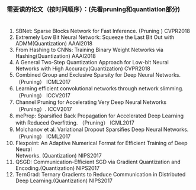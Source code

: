 ### 需要读的论文（按时间顺序）：(先看pruning和quantiation部分) <h1>
1. SBNet: Sparse Blocks Network for Fast Inference. (Pruning )  CVPR2018  
2. Extremely Low Bit Neural Network: Squeeze the Last Bit Out with ADMM(Quantization)  AAAI2018  
3. From Hashing to CNNs: Training Binary Weight Networks via Hashing(Quantization) AAAI2018  
4. A General Two-Step Quantization Approach for Low-bit Neural Networks with High Accuracy(Quantization)  CVPR2018  
5. Combined Group and Exclusive Sparsity for Deep Neural Networks. （Pruning） ICML2017  
6. Learning efficient convolutional networks through network slimming.（Pruning）  ICCV2017  
7. Channel Pruning for Accelerating Very Deep Neural Networks（Pruning）.  ICCV2017  
8. meProp: Sparsified Back Propagation for Accelerated Deep Learning with Reduced Overfitting. （Pruning） ICML2017  
9. Molchanov et al. Variational Dropout Sparsifies Deep Neural Networks.（Pruning）  ICML2017  
10. Flexpoint: An Adaptive Numerical Format for Efficient Training of Deep Neural  
Networks. (Quantization)  NIPS2017  
11. QSGD: Communication-Efficient SGD via Gradient Quantization and Encoding.(Quantization)  NIPS2017  
12. TernGrad: Ternary Gradients to Reduce Communication in Distributed Deep Learning.(Quantization)  NIPS2017  
